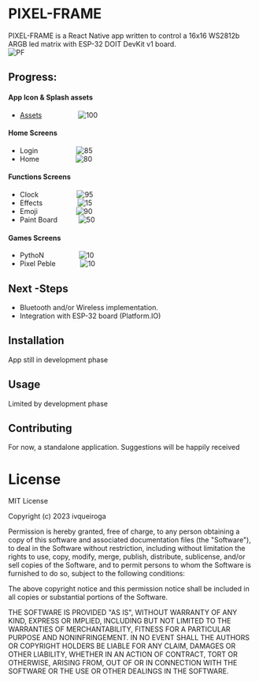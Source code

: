 # PIXEL-FRAME

PIXEL-FRAME is a React Native app written to control a 16x16 WS2812b ARGB led matrix with ESP-32 DOIT DevKit v1 board.<br>
![PF](/assets/adaptive-icon.png)

## Progress:

#### App Icon & Splash assets
- [Assets](https://www.figma.com/file/AIeOovJI1h2OxyNIfgFpz2/Expo-App-Icon-%26-Splash?node-id=0%3A1&t=f2fgHzRuRxKRsvn7-1 ) &emsp;&emsp;&emsp;&emsp;&emsp;![100](https://progress-bar.dev/100)



#### Home Screens
- Login &emsp;&emsp;&emsp;&emsp;&emsp; ![85](https://progress-bar.dev/85)
- Home &emsp;&emsp;&emsp;&emsp;&emsp;![80](https://progress-bar.dev/80)

#### Functions Screens

- Clock &emsp;&emsp;&emsp;&emsp;&emsp; ![95](https://progress-bar.dev/95)
- Effects &emsp;&emsp;&emsp;&emsp;&ensp; ![15](https://progress-bar.dev/15)
- Emoji &emsp;&emsp;&emsp;&emsp;&emsp; ![90](https://progress-bar.dev/90)
- Paint Board &emsp;&emsp;&ensp; ![50](https://progress-bar.dev/50)

#### Games Screens

- PythoN &emsp;&emsp;&emsp;&ensp;&ensp;&ensp; ![10](https://progress-bar.dev/10)
- Pixel Peble &emsp;&emsp;&emsp; ![10](https://progress-bar.dev/10)

## Next -Steps

- Bluetooth and/or Wireless implementation.
- Integration with ESP-32 board (Platform.IO)


## Installation

App still in development phase

## Usage

Limited by development phase


## Contributing

For now, a standalone application. Suggestions will be happily received

# License

MIT License

Copyright (c) 2023 ivqueiroga

Permission is hereby granted, free of charge, to any person obtaining a copy
of this software and associated documentation files (the "Software"), to deal
in the Software without restriction, including without limitation the rights
to use, copy, modify, merge, publish, distribute, sublicense, and/or sell
copies of the Software, and to permit persons to whom the Software is
furnished to do so, subject to the following conditions:

The above copyright notice and this permission notice shall be included in all
copies or substantial portions of the Software.

THE SOFTWARE IS PROVIDED "AS IS", WITHOUT WARRANTY OF ANY KIND, EXPRESS OR
IMPLIED, INCLUDING BUT NOT LIMITED TO THE WARRANTIES OF MERCHANTABILITY,
FITNESS FOR A PARTICULAR PURPOSE AND NONINFRINGEMENT. IN NO EVENT SHALL THE
AUTHORS OR COPYRIGHT HOLDERS BE LIABLE FOR ANY CLAIM, DAMAGES OR OTHER
LIABILITY, WHETHER IN AN ACTION OF CONTRACT, TORT OR OTHERWISE, ARISING FROM,
OUT OF OR IN CONNECTION WITH THE SOFTWARE OR THE USE OR OTHER DEALINGS IN THE
SOFTWARE.
